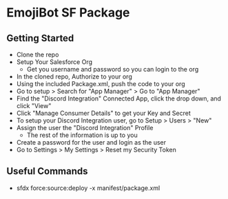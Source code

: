 # EmojiBot SF Package

## Getting Started
* Clone the repo
* Setup Your Salesforce Org
  * Get you username and password so you can login to the org
* In the cloned repo, Authorize to your org
* Using the included Package.xml, push the code to your org
* Go to setup > Search for "App Manager" > Go to "App Manager"
* Find the "Discord Integration" Connected App, click the drop down, and click "View"
* Click "Manage Consumer Details" to get your Key and Secret
* To setup your Discord Integration user, go to Setup > Users > "New"
* Assign the user the "Discord Integration" Profile
  * The rest of the information is up to you
* Create a password for the user and login as the user
* Go to Settings > My Settings > Reset my Security Token

## Useful Commands
* sfdx force:source:deploy -x manifest/package.xml
